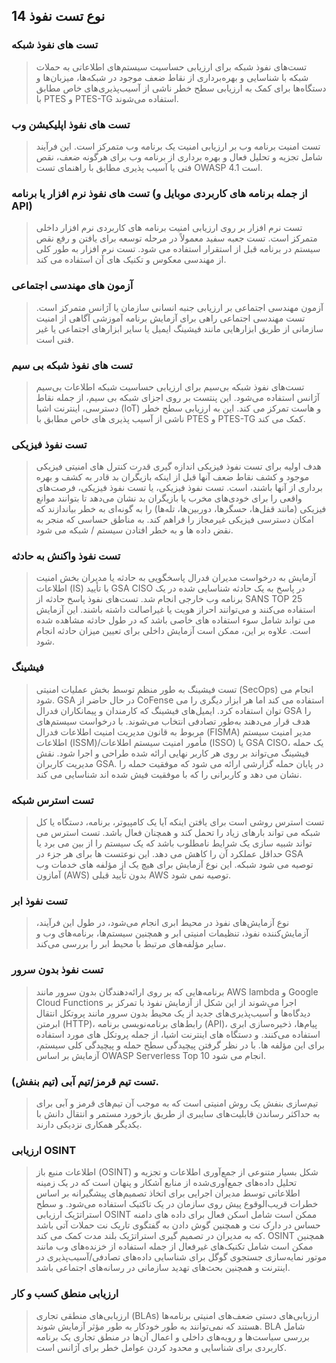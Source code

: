 ## 14 نوع تست نفوذ


### تست های نفوذ شبکه

> تست‌های نفوذ شبکه برای ارزیابی حساسیت سیستم‌های اطلاعاتی به حملات شبکه با شناسایی و بهره‌برداری از نقاط ضعف موجود در شبکه‌ها، میزبان‌ها و دستگاه‌ها برای کمک به ارزیابی سطح خطر ناشی از آسیب‌پذیری‌های خاص مطابق با PTES و PTES-TG استفاده می‌شوند.

### تست های نفوذ اپلیکیشن وب

> تست امنیت برنامه وب بر ارزیابی امنیت یک برنامه وب متمرکز است. این فرآیند شامل تجزیه و تحلیل فعال و بهره برداری از برنامه وب برای هرگونه ضعف، نقص فنی یا آسیب پذیری مطابق با راهنمای تست OWASP 4.1 است.

### تست های نفوذ نرم افزار یا برنامه (از جمله برنامه های کاربردی موبایل و API)

> تست نرم افزار بر روی ارزیابی امنیت برنامه های کاربردی نرم افزار داخلی متمرکز است.
> تست جعبه سفید معمولاً در مرحله توسعه برای یافتن و رفع نقص سیستم در برنامه قبل از استقرار استفاده می شود.
> تست نرم افزار به طور کلی از مهندسی معکوس و تکنیک های آن استفاده می کند.

### آزمون های مهندسی اجتماعی

> آزمون مهندسی اجتماعی بر ارزیابی جنبه انسانی سازمان یا آژانس متمرکز است.
> تست مهندسی اجتماعی راهی برای آزمایش برنامه آموزشی آگاهی از امنیت سازمانی از طریق ابزارهایی مانند فیشینگ ایمیل یا سایر ابزارهای اجتماعی یا غیر فنی است.

### تست های نفوذ شبکه بی سیم

> تست‌های نفوذ شبکه بی‌سیم برای ارزیابی حساسیت شبکه اطلاعات بی‌سیم آژانس استفاده می‌شود.
> این پنتست بر روی اجزای شبکه بی سیم، از جمله نقاط دسترسی، اینترنت اشیا (IoT) و هاست تمرکز می کند. این به ارزیابی سطح خطر ناشی از آسیب پذیری های خاص مطابق با PTES و PTES-TG کمک می کند.

### تست نفوذ فیزیکی

> هدف اولیه برای تست نفوذ فیزیکی اندازه گیری قدرت کنترل های امنیتی فیزیکی موجود و کشف نقاط ضعف آنها قبل از اینکه بازیگران بد قادر به کشف و بهره برداری از آنها باشند، است.
> تست نفوذ فیزیکی، یا تست نفوذ فیزیکی، فرصت‌های واقعی را برای خودی‌های مخرب یا بازیگران بد نشان می‌دهد تا بتوانند موانع فیزیکی (مانند قفل‌ها، حسگرها، دوربین‌ها، تله‌ها) را به گونه‌ای به خطر بیاندازند که امکان دسترسی فیزیکی غیرمجاز را فراهم کند. به مناطق حساسی که منجر به نقض داده ها و به خطر افتادن سیستم / شبکه می شود.

### تست نفوذ واکنش به حادثه

> آزمایش به درخواست مدیران فدرال پاسخگویی به حادثه یا مدیران بخش امنیت اطلاعات (IS) با تأیید GSA CISO در پاسخ به یک حادثه شناسایی شده در یک برنامه وب خارجی انجام شد.
> تست‌های نفوذ پاسخ حادثه از SANS TOP 25 استفاده می‌کنند و می‌توانند احراز هویت یا غیراصالت داشته باشند.
> این آزمایش می تواند شامل سوء استفاده های خاصی باشد که در طول حادثه مشاهده شده است. علاوه بر این، ممکن است آزمایش داخلی برای تعیین میزان حادثه انجام شود.

### فیشینگ

> تست فیشینگ به طور منظم توسط بخش عملیات امنیتی (SecOps) انجام می شود.
> GSA در حال حاضر از CoFense استفاده می کند اما هر ابزار دیگری را می توان استفاده کرد. ایمیل‌های فیشینگ که کارمندان و پیمانکاران فدرال GSA را هدف قرار می‌دهند به‌طور تصادفی انتخاب می‌شوند.
> با درخواست سیستم‌های مربوط به قانون مدیریت امنیت اطلاعات فدرال (FISMA) مدیر امنیت سیستم اطلاعات (ISSM)/مأمور امنیت سیستم اطلاعات (ISSO) یا GSA CISO، یک حمله فیشینگ می‌تواند بر روی هر کاربر نهایی ارائه شده طراحی و اجرا شود. نقش مدیریت کاربران GSA.
> در پایان حمله گزارشی ارائه می شود که موفقیت حمله را نشان می دهد و کاربرانی را که با موفقیت فیش شده اند شناسایی می کند.

### تست استرس شبکه

> تست استرس روشی است برای یافتن اینکه آیا یک کامپیوتر، برنامه، دستگاه یا کل شبکه می تواند بارهای زیاد را تحمل کند و همچنان فعال باشد.
> تست استرس می تواند شبیه سازی یک شرایط نامطلوب باشد که یک سیستم را از بین می برد یا حداقل عملکرد آن را کاهش می دهد.
> این نوعتست ها برای هر جزء در GSA توصیه می شود
شبکه.
> این نوع آزمایش برای هیچ یک از مؤلفه های خدمات وب آمازون (AWS) بدون تأیید قبلی AWS توصیه نمی شود.

### تست نفوذ ابر

> نوع آزمایش‌های نفوذ در محیط ابری انجام می‌شود، در طول این فرآیند، آزمایش‌کننده نفوذ، تنظیمات امنیتی ابر و همچنین سیستم‌ها، برنامه‌های وب و سایر مؤلفه‌های مرتبط با محیط ابر را بررسی می‌کند.

### تست نفوذ بدون سرور

> برنامه‌هایی که بر روی ارائه‌دهندگان بدون سرور مانند AWS lambda و Google Cloud Functions اجرا می‌شوند از این شکل از آزمایش نفوذ با تمرکز بر دیدگاه‌ها و آسیب‌پذیری‌های جدید از یک محیط بدون سرور مانند پروتکل انتقال ابرمتن (HTTP)، رابط‌های برنامه‌نویسی برنامه (API)، پیام‌ها، ذخیره‌سازی ابری استفاده می‌کنند. و دستگاه های اینترنت اشیا، از جمله پروتکل های مورد استفاده برای این مؤلفه ها.
> با در نظر گرفتن پیچیدگی سطح حمله و پیچیدگی کلی سیستم، آزمایش بر اساس OWASP Serverless Top 10 انجام می شود.

### تست تیم قرمز/تیم آبی (تیم بنفش).

> تیم‌سازی بنفش یک روش امنیتی است که به موجب آن تیم‌های قرمز و آبی برای به حداکثر رساندن قابلیت‌های سایبری از طریق بازخورد مستمر و انتقال دانش با یکدیگر همکاری نزدیکی دارند.

### ارزیابی OSINT

> اطلاعات منبع باز (OSINT) شکل بسیار متنوعی از جمع‌آوری اطلاعات و تجزیه و تحلیل داده‌های جمع‌آوری‌شده از منابع آشکار و پنهان است که در یک زمینه اطلاعاتی توسط مدیران اجرایی برای اتخاذ تصمیم‌های پیشگیرانه بر اساس خطرات قریب‌الوقوع پیش روی سازمان در یک تاکتیک استفاده می‌شود. و سطح استراتژیک
> ارزیابی OSINT ممکن است شامل اسکن فعال برای داده های دامنه حساس در دارک نت و همچنین گوش دادن به گفتگوی تاریک نت حملات آتی باشد که به مدیران در تصمیم گیری استراتژیک بلند مدت کمک می کند.
> OSINT همچنین ممکن است شامل تکنیک‌های غیرفعال از جمله استفاده از خزنده‌های وب مانند موتور نمایه‌سازی جستجوی گوگل برای شناسایی داده‌های تصادفی/آسیب‌پذیری در اینترنت و همچنین بحث‌های تهدید سازمانی در رسانه‌های اجتماعی باشد.

### ارزیابی منطق کسب و کار

> ارزیابی‌های منطقی تجاری (BLAs) ارزیابی‌های دستی ضعف‌های امنیتی برنامه‌ها هستند که نمی‌توانند به طور خودکار به طور مؤثر آزمایش شوند. BLA شامل بررسی سیاست‌ها و رویه‌های داخلی و اعمال آن‌ها در منطق تجاری یک برنامه کاربردی برای شناسایی و محدود کردن عوامل خطر برای آژانس است.
